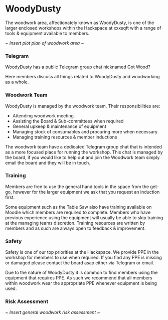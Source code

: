 # WoodyDusty

The woodwork area, affectionately known as WoodyDusty, is one of the larger enclosed workshops within the Hackspace at xxxsqft with a range of tools & equipment available to members.

*~ Insert plot plan of woodwork area ~*

### **Telegram**
WoodyDusty has a public Telegram group chat nicknamed [Got Wood?](http://protect-mylinks.com/decrypt?i=d354121e2215720)

Here members discuss all things related to WoodyDusty and woodworking as a whole.

### **Woodwork Team**
WoodyDusty is managed by the woodwork team.  Their responsibilities are:
* Attending woodwork meeting
* Assisting the Board & Sub-committees when required
* General upkeep & maintenance of equipment
* Managing stock of consumables and procuring more when necessary
* Managing training resources & member inductions

The woodwork team have a dedicated Telegram group chat that is intended as a more focused place for running the workshop.  This chat is managed by the board, if you would like to help out and join the Woodwork team simply email the board and they will be in touch.

### **Training**
Members are free to use the general hand tools in the space from the get-go, however for the larger equipment we ask that you request an induction first.

Some equipment such as the Table Saw also have training available on Moodle which members are required to complete.  Members who have previous experience using the equipment will usually be able to skip training at the managing teams discretion.  Training resources are written by members and as such are always open to feedback & improvement.

### **Safety**
Safety is one of our top priorities at the Hackspace.  We provide PPE in the workshop for members to use when required.  If you find any PPE is missing or damaged please contact the board asap either via Telegram or email.

Due to the nature of WoodyDusty it is common to find members using the equipment that requires PPE.  As such we recommend that all members within woodwork wear the appropriate PPE whenever equipment is being used.

### **Risk Assessment**
*~ Insert general woodwork risk assessment ~*
